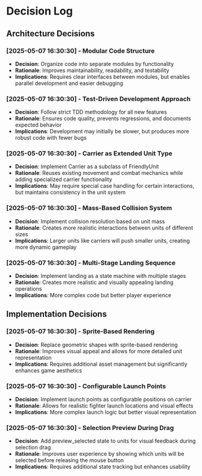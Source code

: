 # Decision Log

## Architecture Decisions

### [2025-05-07 16:30:30] - Modular Code Structure
- **Decision**: Organize code into separate modules by functionality
- **Rationale**: Improves maintainability, readability, and testability
- **Implications**: Requires clear interfaces between modules, but enables parallel development and easier debugging

### [2025-05-07 16:30:30] - Test-Driven Development Approach
- **Decision**: Follow strict TDD methodology for all new features
- **Rationale**: Ensures code quality, prevents regressions, and documents expected behavior
- **Implications**: Development may initially be slower, but produces more robust code with fewer bugs

### [2025-05-07 16:30:30] - Carrier as Extended Unit Type
- **Decision**: Implement Carrier as a subclass of FriendlyUnit
- **Rationale**: Reuses existing movement and combat mechanics while adding specialized carrier functionality
- **Implications**: May require special case handling for certain interactions, but maintains consistency in the unit system

### [2025-05-07 16:30:30] - Mass-Based Collision System
- **Decision**: Implement collision resolution based on unit mass
- **Rationale**: Creates more realistic interactions between units of different sizes
- **Implications**: Larger units like carriers will push smaller units, creating more dynamic gameplay

### [2025-05-07 16:30:30] - Multi-Stage Landing Sequence
- **Decision**: Implement landing as a state machine with multiple stages
- **Rationale**: Creates more realistic and visually appealing landing operations
- **Implications**: More complex code but better player experience

## Implementation Decisions

### [2025-05-07 16:30:30] - Sprite-Based Rendering
- **Decision**: Replace geometric shapes with sprite-based rendering
- **Rationale**: Improves visual appeal and allows for more detailed unit representation
- **Implications**: Requires additional asset management but significantly enhances game aesthetics

### [2025-05-07 16:30:30] - Configurable Launch Points
- **Decision**: Implement launch points as configurable positions on carrier
- **Rationale**: Allows for realistic fighter launch locations and visual effects
- **Implications**: More complex launch logic but better visual representation

### [2025-05-07 16:30:30] - Selection Preview During Drag
- **Decision**: Add preview_selected state to units for visual feedback during selection drag
- **Rationale**: Improves user experience by showing which units will be selected before releasing the mouse button
- **Implications**: Requires additional state tracking but enhances usability
